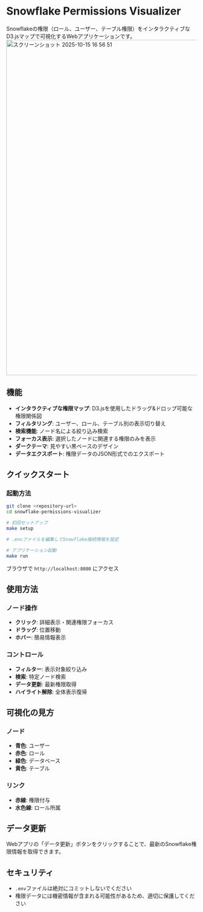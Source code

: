 # Snowflake Permissions Visualizer

Snowflakeの権限（ロール、ユーザー、テーブル権限）をインタラクティブなD3.jsマップで可視化するWebアプリケーションです。
<img width="1412" height="886" alt="スクリーンショット 2025-10-15 16 56 51" src="https://github.com/user-attachments/assets/dcdcf99a-7612-4454-a126-6ef345922741" />

## 機能

- **インタラクティブな権限マップ**: D3.jsを使用したドラッグ&ドロップ可能な権限関係図
- **フィルタリング**: ユーザー、ロール、テーブル別の表示切り替え
- **検索機能**: ノード名による絞り込み検索
- **フォーカス表示**: 選択したノードに関連する権限のみを表示
- **ダークテーマ**: 見やすい黒ベースのデザイン
- **データエクスポート**: 権限データのJSON形式でのエクスポート

## クイックスタート

### 起動方法
```bash
git clone <repository-url>
cd snowflake-permissions-visualizer

# 初回セットアップ
make setup

# .envファイルを編集してSnowflake接続情報を設定

# アプリケーション起動
make run
```

ブラウザで `http://localhost:8080` にアクセス



## 使用方法

### ノード操作
- **クリック**: 詳細表示・関連権限フォーカス
- **ドラッグ**: 位置移動
- **ホバー**: 簡易情報表示

### コントロール
- **フィルター**: 表示対象絞り込み
- **検索**: 特定ノード検索
- **データ更新**: 最新権限取得
- **ハイライト解除**: 全体表示復帰

## 可視化の見方

### ノード
- **青色**: ユーザー
- **赤色**: ロール
- **緑色**: データベース
- **黄色**: テーブル

### リンク
- **赤線**: 権限付与
- **水色線**: ロール所属

## データ更新

Webアプリの「データ更新」ボタンをクリックすることで、最新のSnowflake権限情報を取得できます。

## セキュリティ

- `.env`ファイルは絶対にコミットしないでください
- 権限データには機密情報が含まれる可能性があるため、適切に保護してください
